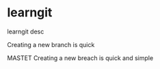 # learngit
learngit desc
 
Creating a new branch is quick

MASTET
Creating a new breach is quick and simple
